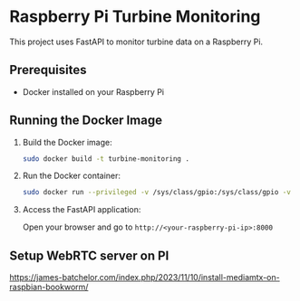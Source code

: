 # Raspberry Pi Turbine Monitoring

This project uses FastAPI to monitor turbine data on a Raspberry Pi.

## Prerequisites

- Docker installed on your Raspberry Pi

## Running the Docker Image

1. Build the Docker image:

    ```sh
    sudo docker build -t turbine-monitoring .
    ```

2. Run the Docker container:

    ```sh
    sudo docker run --privileged -v /sys/class/gpio:/sys/class/gpio -v /dev/gpiomem:/dev/gpiomem -p 8000:8000 turbine-monitoring    
    ```

3. Access the FastAPI application:

    Open your browser and go to `http://<your-raspberry-pi-ip>:8000`

## Setup WebRTC server on PI
https://james-batchelor.com/index.php/2023/11/10/install-mediamtx-on-raspbian-bookworm/